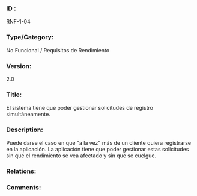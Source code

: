 ### ID : 
RNF-1-04

### Type/Category:
No Funcional / Requisitos de Rendimiento

### Version:
2.0

### Title:
El sistema tiene que poder gestionar solicitudes de registro simultáneamente.

### Description:
Puede darse el caso en que "a la vez" más de un cliente quiera registrarse en la aplicación. La aplicación tiene que poder gestionar estas solicitudes sin que el rendimiento se vea afectado y sin que se cuelgue.


### Relations:


### Comments:

